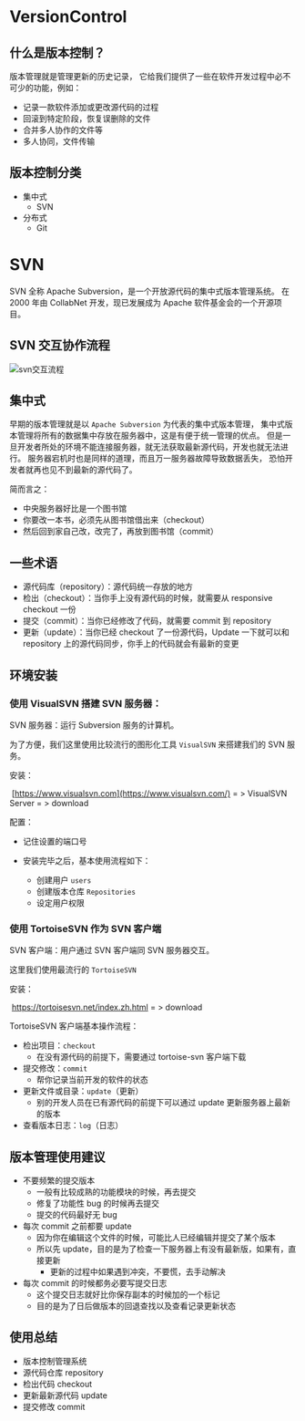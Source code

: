 # VersionControl

## 什么是版本控制？

版本管理就是管理更新的历史记录，
它给我们提供了一些在软件开发过程中必不可少的功能，例如：

- 记录一款软件添加或更改源代码的过程
- 回滚到特定阶段，恢复误删除的文件
- 合并多人协作的文件等
- 多人协同，文件传输

## 版本控制分类

- 集中式
  - SVN
- 分布式
  - Git

# SVN

SVN 全称 Apache Subversion，是一个开放源代码的集中式版本管理系统。
在 2000 年由 CollabNet 开发，现已发展成为 Apache 软件基金会的一个开源项目。

## SVN 交互协作流程

![svn交互流程](http://images.dorc.top/blog/Config_Document/svn.png)

## 集中式

早期的版本管理就是以 `Apache Subversion` 为代表的集中式版本管理，
集中式版本管理将所有的数据集中存放在服务器中，这是有便于统一管理的优点。
但是一旦开发者所处的环境不能连接服务器，就无法获取最新源代码，开发也就无法进行。
服务器宕机时也是同样的道理，而且万一服务器故障导致数据丢失，
恐怕开发者就再也见不到最新的源代码了。

简而言之：

- 中央服务器好比是一个图书馆
- 你要改一本书，必须先从图书馆借出来（checkout）
- 然后回到家自己改，改完了，再放到图书馆（commit）

## 一些术语

- 源代码库（repository）：源代码统一存放的地方
- 检出（checkout）：当你手上没有源代码的时候，就需要从 responsive checkout 一份
- 提交（commit）：当你已经修改了代码，就需要 commit 到 repository
- 更新（update）：当你已经 checkout 了一份源代码，Update 一下就可以和 repository 上的源代码同步，你手上的代码就会有最新的变更

## 环境安装

### 使用 VisualSVN 搭建 SVN 服务器：

SVN 服务器：运行 Subversion 服务的计算机。

为了方便，我们这里使用比较流行的图形化工具 `VisualSVN`
来搭建我们的 SVN 服务。

安装：

​ [https://www.visualsvn.com](https://www.visualsvn.com/) = > VisualSVN Server = > download

配置：

- 记住设置的端口号

- 安装完毕之后，基本使用流程如下：
  - 创建用户 `users`
  - 创建版本仓库 `Repositories`
  - 设定用户权限

### 使用 TortoiseSVN 作为 SVN 客户端

SVN 客户端：用户通过 SVN 客户端同 SVN 服务器交互。

这里我们使用最流行的 `TortoiseSVN`

安装：

​ https://tortoisesvn.net/index.zh.html = > download

TortoiseSVN 客户端基本操作流程：

- 检出项目：`checkout`
  - 在没有源代码的前提下，需要通过 tortoise-svn 客户端下载
- 提交修改：`commit`
  - 帮你记录当前开发的软件的状态
- 更新文件或目录：`update`（更新）
  - 别的开发人员在已有源代码的前提下可以通过 update 更新服务器上最新的版本
- 查看版本日志：`log`（日志）

## 版本管理使用建议

- 不要频繁的提交版本
  - 一般有比较成熟的功能模块的时候，再去提交
  - 修复了功能性 bug 的时候再去提交
  - 提交的代码最好无 bug
- 每次 commit 之前都要 update
  - 因为你在编辑这个文件的时候，可能比人已经编辑并提交了某个版本
  - 所以先 update，目的是为了检查一下服务器上有没有最新版，如果有，直接更新
    - 更新的过程中如果遇到冲突，不要慌，去手动解决
- 每次 commit 的时候都务必要写提交日志
  - 这个提交日志就好比你保存副本的时候加的一个标记
  - 目的是为了日后做版本的回退查找以及查看记录更新状态

## 使用总结

- 版本控制管理系统
- 源代码仓库 repository
- 检出代码 checkout
- 更新最新源代码 update
- 提交修改 commit
